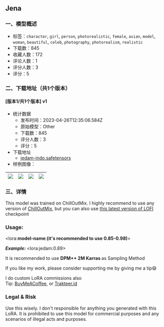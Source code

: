## Jena
### 一、模型概述

- 标签：`character`, `girl`, `person`, `photorealistic`, `female`, `asian`, `model`, `woman`, `beautiful`, `celeb`, `photography`, `photorealism`, `realistic`
- 下载数：845
- 收藏人数：172
- 评论人数：1
- 评分人数：3
- 评分：5

### 二、下载地址（共1个版本）

#### [版本1/共1个版本] v1

- 统计数据
  - 发布时间：2023-04-26T12:35:06.584Z
  - 原始模型：Other
  - 下载数：845
  - 评分人数：3
  - 评分：5
- 下载地址
  - [jedam-indo.safetensors](https://civitai.com/api/download/models/19611)
- 样例图像：

| <img src="https://image.civitai.com/xG1nkqKTMzGDvpLrqFT7WA/f685938a-53a5-4463-256f-754edf9eec00/width=450/206276.jpeg" /> | <img src="https://image.civitai.com/xG1nkqKTMzGDvpLrqFT7WA/38a1a24d-7c67-4022-d949-0375aeebf000/width=450/206279.jpeg" /> | <img src="https://image.civitai.com/xG1nkqKTMzGDvpLrqFT7WA/316142ae-eb0f-4d64-4ca6-b1145574a300/width=450/206278.jpeg" /> | <img src="https://image.civitai.com/xG1nkqKTMzGDvpLrqFT7WA/d9e855f7-c993-48d8-138f-90935f957e00/width=450/206277.jpeg" /> |
| ---- | ---- | ---- | ---- |


### 三、详情
<p>This model was trained on ChillOutMix. I highly recommend to use any version of <a target="_blank" rel="ugc" href="https://civitai.com/models/6424/chilloutmix">ChillOutMix</a>, but you can also use <a target="_blank" rel="ugc" href="https://civitai.com/models/9052/lofi">this latest version of LOFI</a> checkpoint</p><p></p><h3>Usage:</h3><p>&lt;lora:<strong>model-name</strong>:<strong>(it's recommended to use 0.85-0.98)</strong>&gt;</p><p><strong><em>Example: </em></strong>&lt;lora:jedam:0.89&gt;</p><p></p><p>It is recommended to use <strong>DPM++ 2M Karras </strong>as Sampling Method</p><p></p><p>If you like my work, please consider supporting me by giving me a tip😄</p><p>I do custom LoRA commissions also<br />Tip: <a target="_blank" rel="ugc" href="https://www.buymeacoffee.com/ZeroID">BuyMeACoffee</a>, or <a target="_blank" rel="ugc" href="http://Trakteer.id/ZR.id">Trakteer.id</a></p><p></p><h3>Legal &amp; Risk</h3><p>Use this wisely. I don't responsible for anything you generated with this LoRA. It is prohibited to use this model for commercial purposes and any scenarios of illegal acts and purposes.</p>